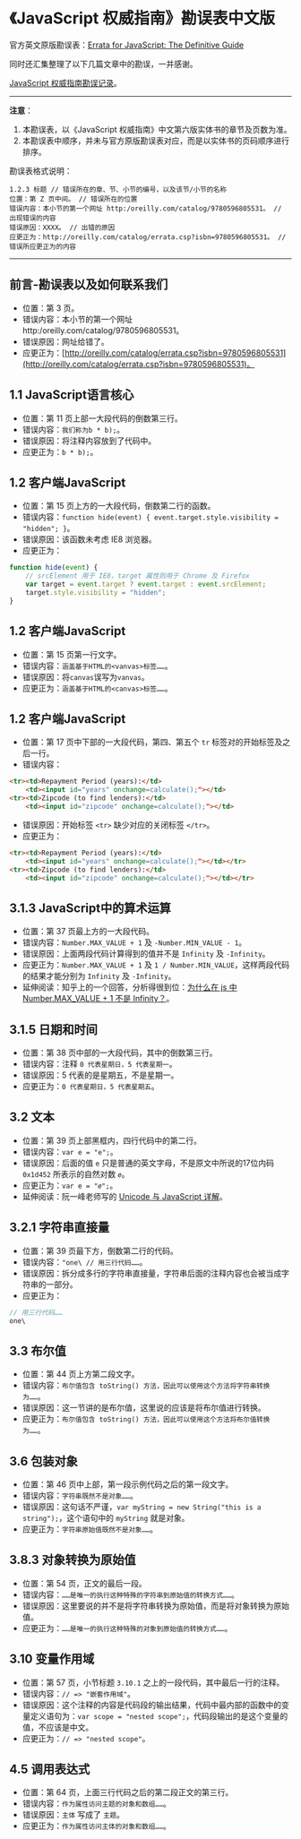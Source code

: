 # 《JavaScript 权威指南》勘误表中文版

官方英文原版勘误表：[Errata for JavaScript: The Definitive Guide](http://www.oreilly.com/catalog/errata.csp?isbn=9780596805531)

同时还汇集整理了以下几篇文章中的勘误，一并感谢。

[JavaScript 权威指南勘误记录](https://blog.xinshangshangxin.com/2015/04/05/JavaScript%E6%9D%83%E5%A8%81%E6%8C%87%E5%8D%97%E5%8B%98%E8%AF%AF%E8%AE%B0%E5%BD%95/)。

---

**注意**：

1. 本勘误表，以《JavaScript 权威指南》中文第六版实体书的章节及页数为准。
1. 本勘误表中顺序，并未与官方原版勘误表对应，而是以实体书的页码顺序进行排序。

勘误表格式说明：

```text
1.2.3 标题 // 错误所在的章、节、小节的编号，以及该节/小节的名称
位置：第 Z 页中间。 // 错误所在的位置
错误内容：本小节的第一个网址 http:/oreilly.com/catalog/9780596805531。 // 出现错误的内容
错误原因：XXXX。 // 出错的原因
应更正为：http://oreilly.com/catalog/errata.csp?isbn=9780596805531。 // 错误所应更正为的内容
```

---

## 前言-勘误表以及如何联系我们

- 位置：第 3 页。
- 错误内容：本小节的第一个网址 http:/oreilly.com/catalog/9780596805531。
- 错误原因：网址给错了。
- 应更正为：[http://oreilly.com/catalog/errata.csp?isbn=9780596805531](http://oreilly.com/catalog/errata.csp?isbn=9780596805531)。

## 1.1 JavaScript语言核心

- 位置：第 11 页上部一大段代码的倒数第三行。
- 错误内容：`我们称为b * b);`。
- 错误原因：将注释内容放到了代码中。
- 应更正为：`b * b);`。

## 1.2 客户端JavaScript

- 位置：第 15 页上方的一大段代码，倒数第二行的函数。
- 错误内容：`function hide(event) { event.target.style.visibility = "hidden"; }`。
- 错误原因：该函数未考虑 IE8 浏览器。
- 应更正为：

```js
function hide(event) {
    // srcElement 用于 IE8，target 属性则用于 Chrome 及 Firefox
    var target = event.target ? event.target : event.srcElement;
    target.style.visibility = "hidden";
}
```

## 1.2 客户端JavaScript

- 位置：第 15 页第一行文字。
- 错误内容：`涵盖基于HTML的<vanvas>标签……`。
- 错误原因：将`canvas`误写为`vanvas`。
- 应更正为：`涵盖基于HTML的<canvas>标签……`。

## 1.2 客户端JavaScript

- 位置：第 17 页中下部的一大段代码，第四、第五个 `tr` 标签对的开始标签及之后一行。
- 错误内容：

```html
<tr><td>Repayment Period (years):</td>
    <td><input id="years" onchange=calculate();"></td>
<tr><td>Zipcode (to find lenders):</td>
    <td><input id="zipcode" onchange=calculate();"></td>
```

- 错误原因：开始标签 `<tr>` 缺少对应的关闭标签 `</tr>`。
- 应更正为：

```html
<tr><td>Repayment Period (years):</td>
    <td><input id="years" onchange=calculate();"></td></tr>
<tr><td>Zipcode (to find lenders):</td>
    <td><input id="zipcode" onchange=calculate();"></td></tr>
```

## 3.1.3 JavaScript中的算术运算

- 位置：第 37 页最上方的一大段代码。
- 错误内容：`Number.MAX_VALUE + 1` 及 `-Number.MIN_VALUE - 1`。
- 错误原因：上面两段代码计算得到的值并不是 `Infinity` 及 `-Infinity`。
- 应更正为：`Number.MAX_VALUE + 1` 及 `1 / Number.MIN_VALUE`，这样两段代码的结果才能分别为 `Infinity` 及 `-Infinity`。
- 延伸阅读：知乎上的一个回答，分析得很到位：[为什么在 js 中 Number.MAX_VALUE + 1 不是 Infinity？](https://www.zhihu.com/question/24423421/answer/140269663)。

## 3.1.5 日期和时间

- 位置：第 38 页中部的一大段代码，其中的倒数第三行。
- 错误内容：注释 `0 代表星期日，5 代表星期一`。
- 错误原因：5 代表的是星期五，不是星期一。
- 应更正为：`0 代表星期日，5 代表星期五`。

## 3.2 文本

- 位置：第 39 页上部黑框内，四行代码中的第二行。
- 错误内容：`var e = "e";`。
- 错误原因：后面的值 `e` 只是普通的英文字母，不是原文中所说的17位内码 `0x1d452` 所表示的自然对数 `𝑒`。
- 应更正为：`var e = "𝑒";`。
- 延伸阅读：阮一峰老师写的 [Unicode 与 JavaScript 详解](http://www.ruanyifeng.com/blog/2014/12/unicode.html)。

## 3.2.1 字符串直接量

- 位置：第 39 页最下方，倒数第二行的代码。
- 错误内容：`"one\ // 用三行代码……`。
- 错误原因：拆分成多行的字符串直接量，字符串后面的注释内容也会被当成字符串的一部分。
- 应更正为：

```js
// 用三行代码……
one\
```

## 3.3 布尔值

- 位置：第 44 页上方第二段文字。
- 错误内容：`布尔值包含 toString() 方法，因此可以使用这个方法将字符串转换为……`。
- 错误原因：这一节讲的是布尔值，这里说的应该是将布尔值进行转换。
- 应更正为：`布尔值包含 toString() 方法，因此可以使用这个方法将布尔值转换为……`。

## 3.6 包装对象

- 位置：第 46 页中上部，第一段示例代码之后的第一段文字。
- 错误内容：`字符串既然不是对象……`。
- 错误原因：这句话不严谨，`var myString = new String("this is a string");`，这个语句中的 `myString` 就是对象。
- 应更正为：`字符串原始值既然不是对象……`。

## 3.8.3 对象转换为原始值

- 位置：第 54 页，正文的最后一段。
- 错误内容：`……是唯一的执行这种特殊的字符串到原始值的转换方式……`。
- 错误原因：这里要说的并不是将字符串转换为原始值，而是将对象转换为原始值。
- 应更正为：`……是唯一的执行这种特殊的对象到原始值的转换方式……`。

## 3.10 变量作用域

- 位置：第 57 页，小节标题 `3.10.1` 之上的一段代码，其中最后一行的注释。
- 错误内容：`// => "嵌套作用域"`。
- 错误原因：这个注释的内容是代码段的输出结果，代码中最内部的函数中的变量定义语句为：`var scope = "nested scope";`，代码段输出的是这个变量的值，不应该是中文。
- 应更正为：`// => "nested scope"`。

## 4.5 调用表达式

- 位置：第 64 页，上面三行代码之后的第二段正文的第三行。
- 错误内容：`作为属性访问主题的对象和数组……`。
- 错误原因：`主体` 写成了 `主题`。
- 应更正为：`作为属性访问主体的对象和数组……`。
